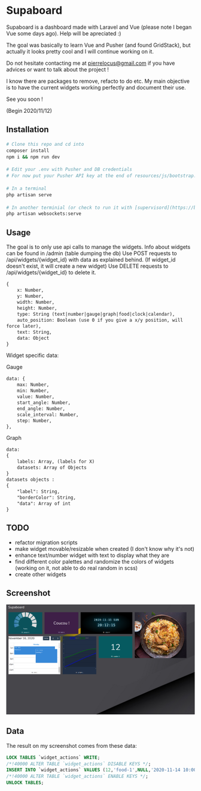 # Supaboard

Supaboard is a dashboard made with Laravel and Vue (please note I began Vue some days ago).
Help will be apreciated :)

The goal was basically to learn Vue and Pusher (and found GridStack), but actually it looks pretty cool and I will continue working on it.

Do not hesitate contacting me at pierrelocus@gmail.com if you have advices or want to talk about the project !

I know there are packages to remove, refacto to do etc. My main objective is to have the current widgets working perfectly and document their use.

See you soon !

(Begin 2020/11/12)

## Installation

```bash
# Clone this repo and cd into
composer install
npm i && npm run dev

# Edit your .env with Pusher and DB credentials
# For now put your Pusher API key at the end of resources/js/bootstrap.js (will be replaced later with process env)

# In a terminal
php artisan serve

# In another terminial (or check to run it with [supervisord](https://beyondco.de/docs/laravel-websockets/basic-usage/starting))
php artisan websockets:serve
```

## Usage

The goal is to only use api calls to manage the widgets.
Info about widgets can be found in /admin (table dumping the db)
Use POST requests to /api/widgets/{widget_id} with data as explained behind.
(If widget_id doesn't exist, it will create a new widget)
Use DELETE requests to /api/widgets/{widget_id} to delete it.

```
{
    x: Number,
    y: Number,
    width: Number,
    height: Number,
    type: String (text|number|gauge|graph|food|clock|calendar),
    auto_position: Boolean (use 0 if you give a x/y position, will force later),
    text: String,
    data: Object
}
```
Widget specific data:

Gauge
```
data: {
    max: Number,
    min: Number,
    value: Number,
    start_angle: Number,
    end_angle: Number,
    scale_interval: Number,
    step: Number,
},
```

Graph
```
data: 
{
    labels: Array, (labels for X)
    datasets: Array of Objects
}
datasets objects :
{
    "label": String,
    "borderColor": String,
    "data": Array of int
}
```

## TODO

+ refactor migration scripts
+ make widget movable/resizable when created (I don't know why it's not)
+ enhance text/number widget with text to display what they are
+ find different color palettes and randomize the colors of widgets (working on it, not able to do real random in scss)
+ create other widgets

## Screenshot
![alt text](https://raw.githubusercontent.com/pierrelocus/supaboard/main/supafull.png "Screenshot")

## Data

The result on my screenshot comes from these data:

```sql
LOCK TABLES `widget_actions` WRITE;
/*!40000 ALTER TABLE `widget_actions` DISABLE KEYS */;
INSERT INTO `widget_actions` VALUES (12,'food-1',NULL,'2020-11-14 10:00:37','2020-11-15 18:11:37',7,0,3,6,0,NULL,'food'),(13,'clock-1',NULL,'2020-11-14 13:39:10','2020-11-15 18:12:01',4,0,3,3,0,NULL,'clock'),(19,'graph-1','{\"labels\": [1, 2], \"datasets\": [{\"label\": \"data1\", \"borderColor\": \"blue\", \"data\": [1, 4, 6, 7, 3]}, {\"label\": \"data2\", \"borderColor\": \"green\", \"data\": [3, 5, 3, 5, 6]}]}',NULL,'2020-11-15 18:12:05',3,3,2,5,0,'graph','graph'),(20,'text-1',NULL,'2020-11-15 14:49:04','2020-11-15 18:12:04',2,0,2,3,0,'Coucou !','text'),(23,'number-1',NULL,'2020-11-15 15:02:50','2020-11-15 18:12:06',5,3,2,3,0,'12','number'),(24,'cal-1','{\"events\": [{\"title\": \"Meeting 1\", \"start\": \"2020-11-16 19:00:00\", \"end\": \"2020-11-16 20:30:00\"}, {\"title\": \"Meeting 2\", \"start\": \"2020-11-16 19:30:00\", \"end\": \"2020-11-16 22:00:00\"}]}','2020-11-15 16:20:14','2020-11-15 18:08:34',0,3,3,5,0,NULL,'calendar'),(25,'gauge-1','{\"max\": 50, \"min\": 0, \"value\": 20, \"start_angle\": -110, \"end_angle\": 110, \"scale_interval\": 10, \"step\": 5}','2020-11-15 18:10:49','2020-11-15 18:12:02',0,0,2,3,0,'Tasks','gauge');
/*!40000 ALTER TABLE `widget_actions` ENABLE KEYS */;
UNLOCK TABLES;
```
